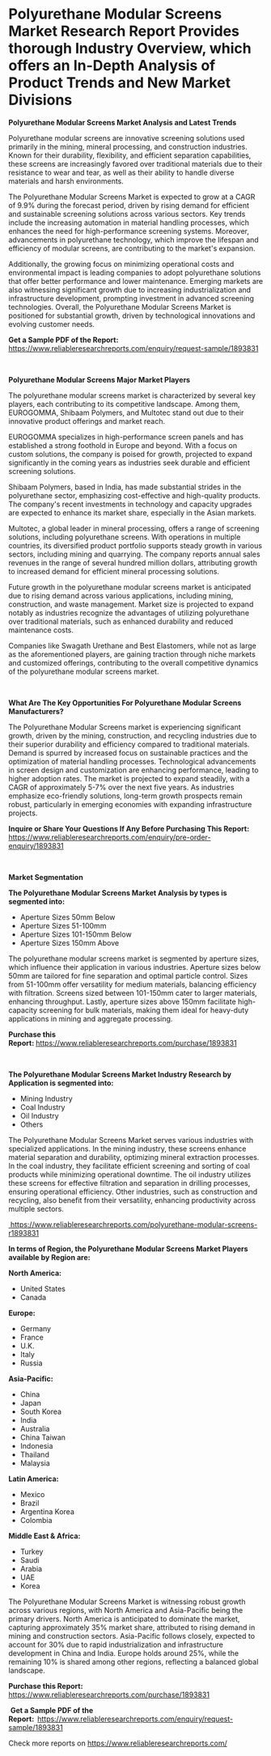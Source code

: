<p><h1>Polyurethane Modular Screens Market Research Report Provides thorough Industry Overview, which offers an In-Depth Analysis of Product Trends and New Market Divisions</h1></p><p><strong>Polyurethane Modular Screens Market Analysis and Latest Trends</strong></p>
<p><p>Polyurethane modular screens are innovative screening solutions used primarily in the mining, mineral processing, and construction industries. Known for their durability, flexibility, and efficient separation capabilities, these screens are increasingly favored over traditional materials due to their resistance to wear and tear, as well as their ability to handle diverse materials and harsh environments. </p><p>The Polyurethane Modular Screens Market is expected to grow at a CAGR of 9.9% during the forecast period, driven by rising demand for efficient and sustainable screening solutions across various sectors. Key trends include the increasing automation in material handling processes, which enhances the need for high-performance screening systems. Moreover, advancements in polyurethane technology, which improve the lifespan and efficiency of modular screens, are contributing to the market's expansion.</p><p>Additionally, the growing focus on minimizing operational costs and environmental impact is leading companies to adopt polyurethane solutions that offer better performance and lower maintenance. Emerging markets are also witnessing significant growth due to increasing industrialization and infrastructure development, prompting investment in advanced screening technologies. Overall, the Polyurethane Modular Screens Market is positioned for substantial growth, driven by technological innovations and evolving customer needs.</p></p>
<p><strong>Get a Sample PDF of the Report:&nbsp;</strong> <a href="https://www.reliableresearchreports.com/enquiry/request-sample/1893831?utm_campaign=3054&utm_medium=2&utm_source=Github&utm_content=ia&utm_term=03042025&utm_id=polyurethane-modular-screens">https://www.reliableresearchreports.com/enquiry/request-sample/1893831</a></p>
<p>&nbsp;</p>
<p><strong>Polyurethane Modular Screens Major Market Players</strong></p>
<p><p>The polyurethane modular screens market is characterized by several key players, each contributing to its competitive landscape. Among them, EUROGOMMA, Shibaam Polymers, and Multotec stand out due to their innovative product offerings and market reach.</p><p>EUROGOMMA specializes in high-performance screen panels and has established a strong foothold in Europe and beyond. With a focus on custom solutions, the company is poised for growth, projected to expand significantly in the coming years as industries seek durable and efficient screening solutions.</p><p>Shibaam Polymers, based in India, has made substantial strides in the polyurethane sector, emphasizing cost-effective and high-quality products. The company's recent investments in technology and capacity upgrades are expected to enhance its market share, especially in the Asian markets.</p><p>Multotec, a global leader in mineral processing, offers a range of screening solutions, including polyurethane screens. With operations in multiple countries, its diversified product portfolio supports steady growth in various sectors, including mining and quarrying. The company reports annual sales revenues in the range of several hundred million dollars, attributing growth to increased demand for efficient mineral processing solutions.</p><p>Future growth in the polyurethane modular screens market is anticipated due to rising demand across various applications, including mining, construction, and waste management. Market size is projected to expand notably as industries recognize the advantages of utilizing polyurethane over traditional materials, such as enhanced durability and reduced maintenance costs. </p><p>Companies like Swagath Urethane and Best Elastomers, while not as large as the aforementioned players, are gaining traction through niche markets and customized offerings, contributing to the overall competitive dynamics of the polyurethane modular screens market.</p></p>
<p>&nbsp;</p>
<p><strong>What Are The Key Opportunities For Polyurethane Modular Screens Manufacturers?</strong></p>
<p><p>The Polyurethane Modular Screens market is experiencing significant growth, driven by the mining, construction, and recycling industries due to their superior durability and efficiency compared to traditional materials. Demand is spurred by increased focus on sustainable practices and the optimization of material handling processes. Technological advancements in screen design and customization are enhancing performance, leading to higher adoption rates. The market is projected to expand steadily, with a CAGR of approximately 5-7% over the next five years. As industries emphasize eco-friendly solutions, long-term growth prospects remain robust, particularly in emerging economies with expanding infrastructure projects.</p></p>
<p><strong>Inquire or Share Your Questions If Any Before Purchasing This Report:</strong> <a href="https://www.reliableresearchreports.com/enquiry/pre-order-enquiry/1893831?utm_campaign=3054&utm_medium=2&utm_source=Github&utm_content=ia&utm_term=03042025&utm_id=polyurethane-modular-screens">https://www.reliableresearchreports.com/enquiry/pre-order-enquiry/1893831</a></p>
<p>&nbsp;</p>
<p><strong>Market Segmentation</strong></p>
<p><strong>The Polyurethane Modular Screens Market Analysis by types is segmented into:</strong></p>
<p><ul><li>Aperture Sizes 50mm Below</li><li>Aperture Sizes 51-100mm</li><li>Aperture Sizes 101-150mm Below</li><li>Aperture Sizes 150mm Above</li></ul></p>
<p><p>The polyurethane modular screens market is segmented by aperture sizes, which influence their application in various industries. Aperture sizes below 50mm are tailored for fine separation and optimal particle control. Sizes from 51-100mm offer versatility for medium materials, balancing efficiency with filtration. Screens sized between 101-150mm cater to larger materials, enhancing throughput. Lastly, aperture sizes above 150mm facilitate high-capacity screening for bulk materials, making them ideal for heavy-duty applications in mining and aggregate processing.</p></p>
<p><strong>Purchase this Report:&nbsp;</strong><a href="https://www.reliableresearchreports.com/purchase/1893831?utm_campaign=3054&utm_medium=2&utm_source=Github&utm_content=ia&utm_term=03042025&utm_id=polyurethane-modular-screens">https://www.reliableresearchreports.com/purchase/1893831</a></p>
<p>&nbsp;</p>
<p><strong>The Polyurethane Modular Screens Market Industry Research by Application is segmented into:</strong></p>
<p><ul><li>Mining Industry</li><li>Coal Industry</li><li>Oil Industry</li><li>Others</li></ul></p>
<p><p>The Polyurethane Modular Screens Market serves various industries with specialized applications. In the mining industry, these screens enhance material separation and durability, optimizing mineral extraction processes. In the coal industry, they facilitate efficient screening and sorting of coal products while minimizing operational downtime. The oil industry utilizes these screens for effective filtration and separation in drilling processes, ensuring operational efficiency. Other industries, such as construction and recycling, also benefit from their versatility, enhancing productivity across multiple sectors.</p></p>
<p><a href="https://www.reliableresearchreports.com/polyurethane-modular-screens-r1893831?utm_campaign=3054&utm_medium=2&utm_source=Github&utm_content=ia&utm_term=03042025&utm_id=polyurethane-modular-screens">&nbsp;https://www.reliableresearchreports.com/polyurethane-modular-screens-r1893831</a></p>
<p><strong>In terms of Region, the Polyurethane Modular Screens Market Players available by Region are:</strong></p>
<p>
    <p> <strong> North America: </strong>
        <ul>
            <li>United States</li>
            <li>Canada</li>
        </ul>
        </p> 
    <p> <strong> Europe: </strong>
        <ul>
            <li>Germany</li>
            <li>France</li>
            <li>U.K.</li>
            <li>Italy</li>
            <li>Russia</li>
        </ul>
        </p> 
    <p> <strong> Asia-Pacific: </strong>
        <ul>
            <li>China</li>
            <li>Japan</li>
            <li>South Korea</li>
            <li>India</li>
            <li>Australia</li>
            <li>China Taiwan</li>
            <li>Indonesia</li>
            <li>Thailand</li>
            <li>Malaysia</li>
        </ul>
        </p> 
    <p> <strong> Latin America: </strong>
        <ul>
            <li>Mexico</li>
            <li>Brazil</li>
            <li>Argentina Korea</li>
            <li>Colombia</li>
        </ul>
        </p> 
    <p> <strong> Middle East & Africa: </strong>
        <ul>
            <li>Turkey</li>
            <li>Saudi</li>
            <li>Arabia</li>
            <li>UAE</li>
            <li>Korea</li>
        </ul>
    </p>
    </p>
<p><p>The Polyurethane Modular Screens Market is witnessing robust growth across various regions, with North America and Asia-Pacific being the primary drivers. North America is anticipated to dominate the market, capturing approximately 35% market share, attributed to rising demand in mining and construction sectors. Asia-Pacific follows closely, expected to account for 30% due to rapid industrialization and infrastructure development in China and India. Europe holds around 25%, while the remaining 10% is shared among other regions, reflecting a balanced global landscape.</p></p>
<p><strong>Purchase this Report: </strong><a href="https://www.reliableresearchreports.com/purchase/1893831?utm_campaign=3054&utm_medium=2&utm_source=Github&utm_content=ia&utm_term=03042025&utm_id=polyurethane-modular-screens">https://www.reliableresearchreports.com/purchase/1893831</a></p>
<p>&nbsp;<strong>Get a Sample PDF of the Report:&nbsp;&nbsp;</strong><a href="https://www.reliableresearchreports.com/enquiry/request-sample/1893831?utm_campaign=3054&utm_medium=2&utm_source=Github&utm_content=ia&utm_term=03042025&utm_id=polyurethane-modular-screens">https://www.reliableresearchreports.com/enquiry/request-sample/1893831</a></p>
<p><strong></strong></p>
<p>Check more reports on <a href="https://www.reliableresearchreports.com/?utm_campaign=3054&utm_medium=2&utm_source=Github&utm_content=ia&utm_term=03042025&utm_id=polyurethane-modular-screens">https://www.reliableresearchreports.com/</a></p>
